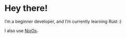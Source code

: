 # Hey there!
I’m a beginner developer, and I’m currently learning Rust :)

I also use [NixOs](https://nixos.org/).
